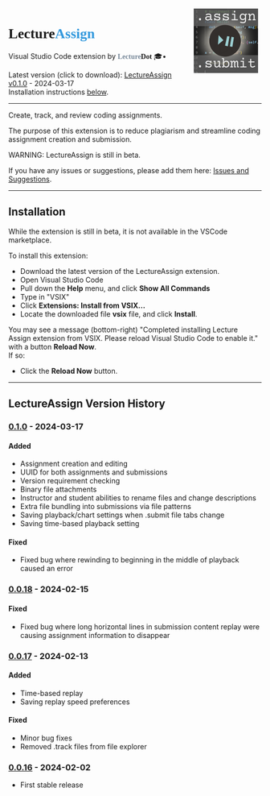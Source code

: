 <img src="icon.png" align=right width=128 style="margin:0.5em">

# <span style="font-family:Trebuchet MS;font-weight:bold">Lecture<span style="color:#39d">Assign</span></span>


Visual Studio Code extension
by <span style="font-family:Trebuchet MS;font-weight:bold"><span style="color:#789">Lecture</span>Dot</span> 🎓•

Latest version (click to download): [LectureAssign v0.1.0](vsix/lecture-assign-0.1.0.vsix) - 2024-03-17  
Installation instructions [below](#installation).

----

Create, track, and review coding assignments.

The purpose of this extension is to reduce plagiarism and streamline coding assignment creation and submission.

WARNING: LectureAssign is still in beta.

If you have any issues or suggestions, please add them here: 
[Issues and Suggestions](https://github.com/LectureDot/LectureAssign-vscode/issues).


----

## Installation

While the extension is still in beta, it is not available in the VSCode marketplace.

To install this extension:

- Download the latest version of the LectureAssign extension.
- Open Visual Studio Code
- Pull down the **Help** menu, and click **Show All Commands**
- Type in "VSIX"
- Click **Extensions: Install from VSIX...**
- Locate the downloaded file **vsix** file, and click **Install**.

You may see a message (bottom-right) "Completed installing Lecture Assign extension from VSIX. Please reload Visual Studio Code to enable it." with a button **Reload Now**.  
If so:

- Click the **Reload Now** button.


----

## LectureAssign Version History

### [0.1.0](vsix/lecture-assign-0.1.0.vsix) - 2024-03-17

#### Added

- Assignment creation and editing
- UUID for both assignments and submissions
- Version requirement checking
- Binary file attachments
- Instructor and student abilities to rename files and change descriptions
- Extra file bundling into submissions via file patterns
- Saving playback/chart settings when .submit file tabs change
- Saving time-based playback setting

#### Fixed

- Fixed bug where rewinding to beginning in the middle of playback caused an error


### [0.0.18](vsix/lecture-assign-0.0.18.vsix) - 2024-02-15

#### Fixed

- Fixed bug where long horizontal lines in submission content replay were causing assignment information to disappear


### [0.0.17](vsix/lecture-assign-0.0.17.vsix) - 2024-02-13

#### Added

- Time-based replay
- Saving replay speed preferences

#### Fixed

- Minor bug fixes
- Removed .track files from file explorer


### [0.0.16](vsix/lecture-assign-0.0.16.vsix) - 2024-02-02

- First stable release